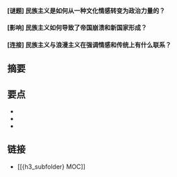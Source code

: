 #### [谜题] 民族主义是如何从一种文化情感转变为政治力量的？


#### [影响] 民族主义如何导致了帝国崩溃和新国家形成？


#### [连接] 民族主义与浪漫主义在强调情感和传统上有什么联系？


## 摘要


## 要点

- 
- 
- 

## 链接

- [[{h3_subfolder} MOC]]
